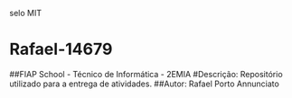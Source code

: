 selo MIT

# Rafael-14679
##FIAP School - Técnico de Informática - 2EMIA
#Descrição:
Repositório utilizado para a entrega de atividades.
##Autor:
Rafael Porto Annunciato
